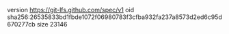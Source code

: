 version https://git-lfs.github.com/spec/v1
oid sha256:26535833bd1fbde1072f06980783f3cfba932fa237a8573d2ed6c95d670277cb
size 23146
